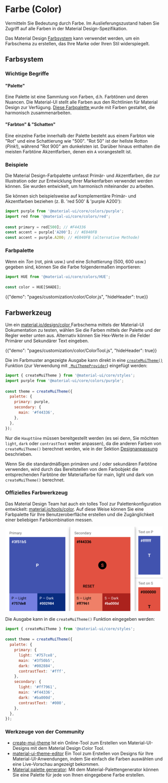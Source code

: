 # Farbe (Color)

<p class="description">Vermitteln Sie Bedeutung durch Farbe. Im Auslieferungszustand haben Sie Zugriff auf alle Farben in der Material Design-Spezifikation.</p>

Das Material Design [Farbsystem](https://material.io/design/color/) kann verwendet werden, um ein Farbschema zu erstellen, das Ihre Marke oder Ihren Stil widerspiegelt.

## Farbsystem

### Wichtige Begriffe

#### "Palette"

Eine Palette ist eine Sammlung von Farben, d.h. Farbtönen und deren Nuancen. Die Material-UI stellt alle Farben aus den Richtlinien für Material Design zur Verfügung. [ Diese Farbpalette ](#color-palette) wurde mit Farben gestaltet, die harmonisch zusammenarbeiten.

#### "Farbton" & "Schatten"

Eine einzelne Farbe innerhalb der Palette besteht aus einem Farbton wie "Rot" und eine Schattierung wie "500". "Rot 50" ist der hellste Rotton (*Pink!*), während "Rot 900" am dunkelsten ist. Darüber hinaus enthalten die meisten Farbtöne Akzentfarben, denen ein `A` vorangestellt ist.

### Beispiele

Die Material Design-Farbpalette umfasst Primär- und Akzentfarben, die zur Illustration oder zur Entwicklung Ihrer Markenfarben verwendet werden können. Sie wurden entwickelt, um harmonisch miteinander zu arbeiten.

Sie können sich beispielsweise auf komplementäre Primär- und Akzentfarben beziehen (z. B. 'red 500' & 'purple A200'):

```js
import purple from '@material-ui/core/colors/purple';
import red from '@material-ui/core/colors/red';

const primary = red[500]; // #F44336
const accent = purple['A200']; // #E040FB
const accent = purple.A200; // #E040FB (alternative Methode)
```

### Farbpalette

Wenn ein *Ton* (rot, pink usw.) und eine *Schattierung* (500, 600 usw.) gegeben sind, können Sie die Farbe folgendermaßen importieren:

```jsx
import HUE from '@material-ui/core/colors/HUE';

const color = HUE[SHADE];
```

{{"demo": "pages/customization/color/Color.js", "hideHeader": true}}

## Farbwerkzeug

Um ein [ material.io/design/color ](https://material.io/design/color/) Farbschema mittels der Material-UI Dokumentation zu testen, wählen Sie die Farben mittels der Palette und der Regler weiter unten aus. Alternativ können Sie Hex-Werte in die Felder Primärer und Sekundärer Text eingeben.

{{"demo": "pages/customization/color/ColorTool.js", "hideHeader": true}}

Die im Farbmuster angezeigte Ausgabe kann direkt in eine [`createMuiTheme()`](/customization/themes/#createmuitheme-options-theme) Funktion (zur Verwendung mit [` MuiThemeProvider`](/customization/themes/#theme-provider)) eingefügt werden:

```jsx
import { createMuiTheme } from '@material-ui/core/styles';
import purple from '@material-ui/core/colors/purple';

const theme = createMuiTheme({
  palette: {
    primary: purple,
    secondary: {
      main: '#f44336',
    },
  },
});
```

Nur die `Haupttöne` müssen bereitgestellt werden (es sei denn, Sie möchten `light`, `dark` oder `contrastText` weiter anpassen), da die anderen Farben von `createMuiTheme()` berechnet werden, wie in der Sektion [ Designanpassung ](/customization/palette/) beschrieben.

Wenn Sie die standardmäßigen primären und / oder sekundären Farbtöne verwenden, wird durch das Bereitstellen von dem Farbobjekt die entsprechenden Farbtöne der Materialfarbe für main, light und dark von `createMuiTheme()` berechnet.

### Offizielles Farbwerkzeug

Das Material Design Team hat auch ein tolles Tool zur Palettenkonfiguration entwickelt: [material.io/tools/color](https://material.io/tools/color/). Auf diese Weise können Sie eine Farbpalette für Ihre Benutzeroberfläche erstellen und die Zugänglichkeit einer beliebigen Farbkombination messen.

<a href="https://material.io/tools/color/#!/?view.left=0&view.right=0&primary.color=3F51B5&secondary.color=F44336">
  <img src="/static/images/color/colorTool.png" alt="Offizielles Farbwerkzeug" style="width: 574px" />
</a>

Die Ausgabe kann in die `createMuiTheme()` Funktion eingegeben werden:

```jsx
import { createMuiTheme } from '@material-ui/core/styles';

const theme = createMuiTheme({
  palette: {
    primary: {
      light: '#757ce8',
      main: '#3f50b5',
      dark: '#002884',
      contrastText: '#fff',
    },
    secondary: {
      light: '#ff7961',
      main: '#f44336',
      dark: '#ba000d',
      contrastText: '#000',
    },
  },
});
```

### Werkzeuge von der Community

- [create-mui-theme](https://react-theming.github.io/create-mui-theme/) Ist ein Online-Tool zum Erstellen von Material-UI-Designs mit dem Material Design Color Tool.
- [material-ui-theme-editor](https://in-your-saas.github.io/material-ui-theme-editor/) Ein Tool zum Erstellen von Designs für Ihre Material-UI-Anwendungen, indem Sie einfach die Farben auswählen und eine Live-Vorschau angezeigt bekommen.
- [Material palette generator](https://material.io/inline-tools/color/): Mit dem Material-Palettengenerator können Sie eine Palette für jede von Ihnen eingegebene Farbe erstellen.